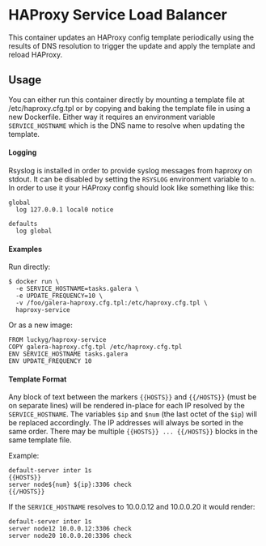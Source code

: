 # HAProxy Service Load Balancer

This container updates an HAProxy config template periodically using the results of DNS resolution
to trigger the update and apply the template and reload HAProxy.

## Usage

You can either run this container directly by mounting a template file at /etc/haproxy.cfg.tpl
or by copying and baking the template file in using a new Dockerfile. Either way it requires
an environment variable `SERVICE_HOSTNAME` which is the DNS name to resolve when updating the template.

#### Logging

Rsyslog is installed in order to provide syslog messages from haproxy on stdout. It can be disabled by
setting the `RSYSLOG` environment variable to `n`. In order to use it your HAProxy config should look like
something like this:

    global
      log 127.0.0.1 local0 notice
    
    defaults
      log global

#### Examples

Run directly:

    $ docker run \
      -e SERVICE_HOSTNAME=tasks.galera \
      -e UPDATE_FREQUENCY=10 \
      -v /foo/galera-haproxy.cfg.tpl:/etc/haproxy.cfg.tpl \
      haproxy-service

Or as a new image:

    FROM luckyg/haproxy-service
    COPY galera-haproxy.cfg.tpl /etc/haproxy.cfg.tpl
    ENV SERVICE_HOSTNAME tasks.galera
    ENV UPDATE_FREQUENCY 10

#### Template Format

Any block of text between the markers `{{HOSTS}}` and `{{/HOSTS}}` (must be on separate lines) will be rendered
in-place for each IP resolved by the `SERVICE_HOSTNAME`. The variables `$ip` and `$num` (the last octet of the `$ip`)
will be replaced accordingly. The IP addresses will always be sorted in the same order.
There may be multiple `{{HOSTS}} ... {{/HOSTS}}` blocks in the same template file.

Example:

    default-server inter 1s
    {{HOSTS}}
    server node${num} ${ip}:3306 check
    {{/HOSTS}}

If the `SERVICE_HOSTNAME` resolves to 10.0.0.12 and 10.0.0.20 it would render:

    default-server inter 1s
    server node12 10.0.0.12:3306 check
    server node20 10.0.0.20:3306 check

